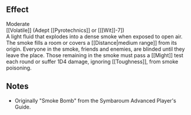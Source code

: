 ## Effect
Moderate<br>[[Volatile]] (Adept [[Pyrotechnics]] or \[[[Wit]]-7\])<br>A light fluid that explodes into a dense smoke when exposed to open air. The smoke fills a room or covers a [[Distance|medium range]] from its origin. Everyone in the smoke, friends and enemies, are blinded until they leave the place. Those remaining in the smoke must pass a [[Might]] test each round or suffer 1D4 damage, ignoring [[Toughness]], from smoke poisoning.
## Notes
* Originally "Smoke Bomb" from the Symbaroum Advanced Player's Guide.